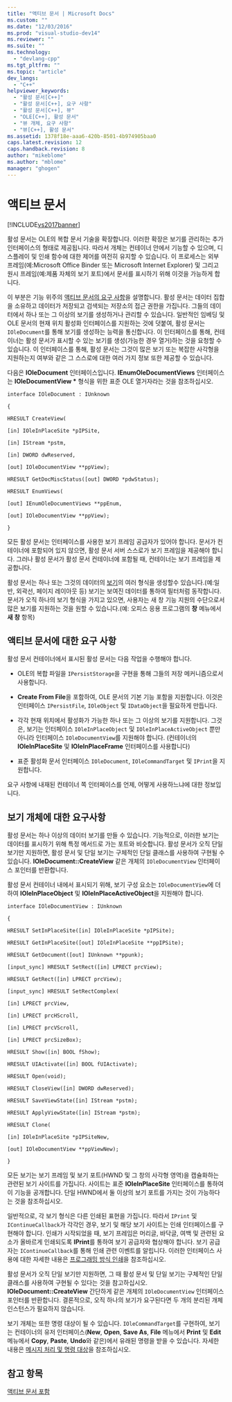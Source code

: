 ```yaml
---
title: "액티브 문서 | Microsoft Docs"
ms.custom: ""
ms.date: "12/03/2016"
ms.prod: "visual-studio-dev14"
ms.reviewer: ""
ms.suite: ""
ms.technology: 
  - "devlang-cpp"
ms.tgt_pltfrm: ""
ms.topic: "article"
dev_langs: 
  - "C++"
helpviewer_keywords: 
  - "활성 문서[C++]"
  - "활성 문서[C++], 요구 사항"
  - "활성 문서[C++], 뷰"
  - "OLE[C++], 활성 문서"
  - "뷰 개체, 요구 사항"
  - "뷰[C++], 활성 문서"
ms.assetid: 1378f18e-aaa6-420b-8501-4b974905baa0
caps.latest.revision: 12
caps.handback.revision: 8
author: "mikeblome"
ms.author: "mblome"
manager: "ghogen"
---
```

# 액티브 문서
[!INCLUDE[vs2017banner](../assembler/inline/includes/vs2017banner.md)]

활성 문서는 OLE의 복합 문서 기술을 확장합니다.  이러한 확장은 보기를 관리하는 추가 인터페이스의 형태로 제공됩니다. 따라서 개체는 컨테이너 안에서 기능할 수 있으며, 디스플레이 및 인쇄 함수에 대한 제어를 여전히 유지할 수 있습니다.  이 프로세스는 외부 프레임\(예:Microsoft Office Binder 또는 Microsoft Internet Explorer\) 및 그리고 원시 프레임\(예:제품 자체의 보기 포트\)에서 문서를 표시하기 위해 이것을 가능하게 합니다.  
  
 이 부분은 기능 위주의 [액티브 문서의 요구 사항](#requirements_for_active_documents)을 설명합니다.  활성 문서는 데이터 집합을 소유하고 데이터가 저장되고 검색되는 저장소의 접근 권한을 가집니다.  그들의 데이터에서 하나 또는 그 이상의 보기를 생성하거나 관리할 수 있습니다.  일반적인 임베딩 및 OLE 문서의 현재 위치 활성화 인터페이스를 지원하는 것에 덧붙여, 활성 문서는 `IOleDocument`를 통해 보기를 생성하는 능력을 통신합니다.  이 인터페이스를 통해, 컨테이너는 활성 문서가 표시할 수 있는 보기를 생성\(가능한 경우 열거\)하는 것을 요청할 수 있습니다.  이 인터페이스를 통해, 활성 문서는 그것이 많은 보기 또는 복잡한 사각형을 지원하는지 여부와 같은 그 스스로에 대한 여러 가지 정보 또한 제공할 수 있습니다.  
  
 다음은 **IOleDocument**  인터페이스입니다.  **IEnumOleDocumentViews** 인터페이스는 **IOleDocumentView \*** 형식을 위한 표준 OLE 열거자라는 것을 참조하십시오.  
  
 `interface IOleDocument : IUnknown`  
  
 `{`  
  
 `HRESULT CreateView(`  
  
 `[in] IOleInPlaceSite *pIPSite,`  
  
 `[in] IStream *pstm,`  
  
 `[in] DWORD dwReserved,`  
  
 `[out] IOleDocumentView **ppView);`  
  
 `HRESULT GetDocMiscStatus([out] DWORD *pdwStatus);`  
  
 `HRESULT EnumViews(`  
  
 `[out] IEnumOleDocumentViews **ppEnum,`  
  
 `[out] IOleDocumentView **ppView);`  
  
 `}`  
  
 모든 활성 문서는 인터페이스를 사용한 보기 프레임 공급자가 있어야 합니다.  문서가 컨테이너에 포함되어 있지 않으면, 활성 문서 서버 스스로가 보기 프레임을 제공해야 합니다.  그러나 활성 문서가 활성 문서 컨테이너에 포함될 때, 컨테이너는 보기 프레임을 제공합니다.  
  
 활성 문서는 하나 또는 그것의 데이터의 [보기](#requirements_for_view_objects)의 여러 형식을 생성할수 있습니다.\(예:일반, 외곽선, 페이지 레이아웃 등\)  보기는 보여진 데이터를 통하여 필터처럼 동작합니다.  문서가 오직 하나의 보기 형식을 가지고 있으면, 사용자는 새 창 기능 지원의 수단으로서 많은 보기를 지원하는 것을 원할 수 있습니다.\(예: 오피스 응용 프로그램의 **창** 메뉴에서 **새 창** 항목\)  
  
##  <a name="requirements_for_active_documents"></a> 액티브 문서에 대한 요구 사항  
 활성 문서 컨테이너에서 표시된 활성 문서는 다음 작업을 수행해야 합니다.  
  
-   OLE의 복합 파일을 `IPersistStorage`을 구현을 통해 그들의 저장 메커니즘으로서 사용합니다.  
  
-   **Create From File**을 포함하여, OLE 문서의 기본 기능 포함을 지원합니다.  이것은 인터페이스 `IPersistFile`, `IOleObject` 및 `IDataObject`을 필요하게 만듭니다.  
  
-   각각 현재 위치에서 활성화가 가능한 하나 또는 그 이상의 보기를 지원합니다.  그것은, 보기는 인터페이스 `IOleInPlaceObject` 및 `IOleInPlaceActiveObject` 뿐만 아니라 인터페이스 `IOleDocumentView`를 지원해야 합니다. \(컨테이너의 **IOleInPlaceSite** 및 **IOleInPlaceFrame** 인터페이스를 사용합니다\)  
  
-   표준 활성화 문서 인터페이스 `IOleDocument`, `IOleCommandTarget` 및 `IPrint`을 지원합니다.  
  
 요구 사항에 내재된 컨테이너 쪽 인터페이스를 언제, 어떻게 사용하느냐에 대한 정보입니다.  
  
##  <a name="requirements_for_view_objects"></a> 보기 개체에 대한 요구사항  
 활성 문서는 하나 이상의 데이터 보기를 만들 수 있습니다.  기능적으로, 이러한 보기는 데이터를 표시하기 위해 특정 메서드로 가는 포트와 비슷합니다.  활성 문서가 오직 단일 보기만 지원하면, 활성 문서 및 단일 보기는 구체적인 단일 클래스를 사용하여 구현될 수 있습니다.  **IOleDocument::CreateView** 같은 개체의 `IOleDocumentView` 인터페이스 포인터를 반환합니다.  
  
 활성 문서 컨테이너 내에서 표시되기 위해, 보기 구성 요소는 `IOleDocumentView`에 더하여 **IOleInPlaceObject**  및 **IOleInPlaceActiveObject**을 지원해야 합니다.  
  
 `interface IOleDocumentView : IUnknown`  
  
 `{`  
  
 `HRESULT SetInPlaceSite([in] IOleInPlaceSite *pIPSite);`  
  
 `HRESULT GetInPlaceSite([out] IOleInPlaceSite **ppIPSite);`  
  
 `HRESULT GetDocument([out] IUnknown **ppunk);`  
  
 `[input_sync] HRESULT SetRect([in] LPRECT prcView);`  
  
 `HRESULT GetRect([in] LPRECT prcView);`  
  
 `[input_sync] HRESULT SetRectComplex(`  
  
 `[in] LPRECT prcView,`  
  
 `[in] LPRECT prcHScroll,`  
  
 `[in] LPRECT prcVScroll,`  
  
 `[in] LPRECT prcSizeBox);`  
  
 `HRESULT Show([in] BOOL fShow);`  
  
 `HRESULT UIActivate([in] BOOL fUIActivate);`  
  
 `HRESULT Open(void);`  
  
 `HRESULT CloseView([in] DWORD dwReserved);`  
  
 `HRESULT SaveViewState([in] IStream *pstm);`  
  
 `HRESULT ApplyViewState([in] IStream *pstm);`  
  
 `HRESULT Clone(`  
  
 `[in] IOleInPlaceSite *pIPSiteNew,`  
  
 `[out] IOleDocumentView **ppViewNew);`  
  
 `}`  
  
 모든 보기는 보기 프레임 및 보기 포트\(HWND 및 그 창의 사각형 영역\)을 캡슐화하는 관련된 보기 사이트를 가집니다.  사이트는 표준 **IOleInPlaceSite** 인터페이스를 통하여 이 기능을 공개합니다.  단일 HWND에서 둘 이상의 보기 포트를 가지는 것이 가능하다는 것을 참조하십시오.  
  
 일반적으로, 각 보기 형식은 다른 인쇄된 표현을 가집니다.  따라서 `IPrint` 및 `IContinueCallback`가 각각인 경우, 보기 및 해당 보기 사이트는 인쇄 인터페이스를 구현해야 합니다.  인쇄가 시작되었을 때, 보기 프레임은 머리글, 바닥글, 여백 및 관련된 요소가 올바르게 인쇄되도록 **IPrint**를 통하여 보기 공급자와 협상해야 합니다.  보기 공급자는 `IContinueCallback`를 통해 인쇄 관련 이벤트를 알립니다.  이러한 인터페이스 사용에 대한 자세한 내용은 [프로그래밍 방식 인쇄](../mfc/programmatic-printing.md)을 참조하십시오.  
  
 활성 문서가 오직 단일 보기만 지원하면, 그 때 활성 문서 및 단일 보기는 구체적인 단일 클래스를 사용하여 구현될 수 있다는 것을 참고하십시오.  **IOleDocument::CreateView** 간단하게 같은 개체의 `IOleDocumentView` 인터페이스 포인터를 반환합니다.  결론적으로, 오직 하나의 보기가 요구된다면 두 개의 분리된 개체 인스턴스가 필요하지 않습니다.  
  
 보기 개체는 또한 명령 대상이 될 수 있습니다.  `IOleCommandTarget`를 구현하여, 보기는 컨테이너의 유저 인터페이스\(**New**, **Open**, **Save As**, **File** 메뉴에서 **Print** 및 **Edit**메뉴에서 **Copy**, **Paste**, **Undo**와 같은\)에서 유래된 명령을 받을 수 있습니다.  자세한 내용은 [메시지 처리 및 명령 대상](../mfc/message-handling-and-command-targets.md)을 참조하십시오.  
  
## 참고 항목  
 [액티브 문서 포함](../mfc/active-document-containment.md)